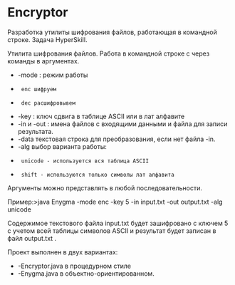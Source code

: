 # Encryptor
Разработка утилиты шифрования файлов, работающая в командной строке. Задача HyperSkill.

Утилита шифрования файлов. Работа в командной строке с через команды в аргументах.
 * -mode : режим работы
 *      enc шифруем
 *      dec расшифровывем
 * -key : ключ сдвига в таблице ASCII или в лат алфавите
 * -in и -out : имена файлов с входящими данными и файла для записи результата.
 * -data текстовая строка для преобразования, если нет файла -in. 
 * -alg выбор варианта работы: 
 *      unicode - используется вся таблица ASCII
 *      shift - используются только символы лат алфавита
 Аргументы можно представлять в любой последовательности.
 
 Пример:>java Enygma -mode enc -key 5 -in input.txt -out output.txt -alg unicode
 
 Содержимое текстового файла input.txt будет зашифровано с ключем 5 с учетом всей таблицы символов ASCII и результат будет записан в файл output.txt .
 
 
 Проект выполнен в двух вариантах:
 * -Encryptor.java в процедурном стиле
 * -Enygma.java в объектно-ориентированном.
